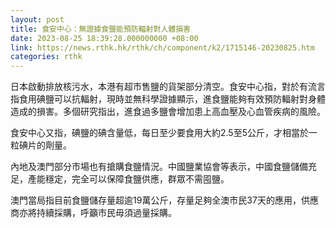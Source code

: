 ```yaml
---
layout: post
title: 食安中心：無證據食鹽能預防輻射對人體損害
date: 2023-08-25 18:39:28.000000000 +08:00
link: https://news.rthk.hk/rthk/ch/component/k2/1715146-20230825.htm
categories: rthk
---
```


日本啟動排放核污水，本港有超市售鹽的貨架部分清空。食安中心指，對於有流言指食用碘鹽可以抗輻射，現時並無科學證據顯示，進食鹽能夠有效預防輻射對身體造成的損害。多個研究指出，進食過多鹽會增加患上高血壓及心血管疾病的風險。

食安中心又指，碘鹽的碘含量低，每日至少要食用大約2.5至5公斤，才相當於一粒碘片的劑量。

內地及澳門部分市場也有搶購食鹽情況。中國鹽業協會等表示，中國食鹽儲備充足，產能穩定，完全可以保障食鹽供應，群眾不需囤鹽。

澳門當局指目前食鹽儲存量超逾19萬公斤，存量足夠全澳市民37天的應用，供應商亦將持續採購，呼籲市民毋須過量採購。
